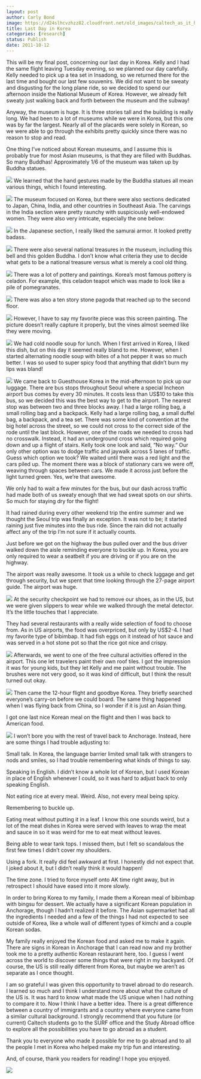 ```yaml
---
layout: post
author: Carly Bond
image: https://d24slhcvzhzz82.cloudfront.net/old_images/caltech_as_it_happens/6a0105349b8251970b015392011969970b.jpg
title: Last Day in Korea
categories: [research]
status: Publish
date: 2011-10-12
---
```



This will be my final post, concerning our last day in Korea. Kelly and I had the same flight leaving Tuesday evening, so we planned our day carefully. Kelly needed to pick up a tea set in Insadong, so we returned there for the last time and bought our last few souvenirs. We did not want to be sweaty and disgusting for the long plane ride, so we decided to spend our afternoon inside the National Museum of Korea. However, we already felt sweaty just walking back and forth between the museum and the subway!

Anyway, the museum is huge. It is three stories tall and the building is really long. We had been to a lot of museums while we were in Korea, but this one was by far the largest. Nearly all of the placards were solely in Korean, so we were able to go through the exhibits pretty quickly since there was no reason to stop and read.

One thing I’ve noticed about Korean museums, and I assume this is probably true for most Asian museums, is that they are filled with Buddhas. So many Buddhas! Approximately 1/6 of the museum was taken up by Buddha statues.


![](https://d24slhcvzhzz82.cloudfront.net/old_images/caltech_as_it_happens/6a0105349b8251970b014e8bf4edc6970d.jpg)
We learned that the hand gestures made by the Buddha statues all mean various things, which I found interesting.


![](https://d24slhcvzhzz82.cloudfront.net/old_images/caltech_as_it_happens/6a0105349b8251970b014e8bf4ee72970d.jpg)
The museum focused on Korea, but there were also sections dedicated to Japan, China, India, and other countries in Southeast Asia. The carvings in the India section were pretty raunchy with suspiciously well-endowed women. They were also very intricate, especially the one below:

![](https://d24slhcvzhzz82.cloudfront.net/old_images/caltech_as_it_happens/6a0105349b8251970b014e8bf4eecc970d.jpg)
In the Japanese section, I really liked the samurai armor. It looked pretty badass.


![](https://d24slhcvzhzz82.cloudfront.net/old_images/caltech_as_it_happens/6a0105349b8251970b014e8bf4ef68970d.jpg)
There were also several national treasures in the museum, including this bell and this golden Buddha. I don’t know what criteria they use to decide what gets to be a national treasure versus what is merely a cool old thing.


![](https://d24slhcvzhzz82.cloudfront.net/old_images/caltech_as_it_happens/6a0105349b8251970b015392011b5d970b.jpg)
There was a lot of pottery and paintings. Korea’s most famous pottery is celadon. For example, this celadon teapot which was made to look like a pile of pomegranates.


![](https://d24slhcvzhzz82.cloudfront.net/old_images/caltech_as_it_happens/6a0105349b8251970b014e8bf4f060970d.jpg)
There was also a ten story stone pagoda that reached up to the second floor.


![](https://d24slhcvzhzz82.cloudfront.net/old_images/caltech_as_it_happens/6a0105349b8251970b015392012763970b.jpg)
However, I have to say my favorite piece was this screen painting. The picture doesn’t really capture it properly, but the vines almost seemed like they were moving.


![](https://d24slhcvzhzz82.cloudfront.net/old_images/caltech_as_it_happens/6a0105349b8251970b014e8bf4fc04970d.jpg)
We had cold noodle soup for lunch. When I first arrived in Korea, I liked this dish, but on this day it seemed really bland to me. However, when I started alternating noodle soup with bites of a hot pepper it was so much better. I was so used to super spicy food that anything that didn’t burn my lips was bland!

![](https://d24slhcvzhzz82.cloudfront.net/old_images/caltech_as_it_happens/6a0105349b8251970b015435d4a7f1970c.jpg)
We came back to Guesthouse Korea in the mid-afternoon to pick up our luggage. There are bus stops throughout Seoul where a special Incheon airport bus comes by every 30 minutes. It costs less than US$10 to take this bus, so we decided this was the best way to get to the airport. The nearest stop was between two and three blocks away. I had a large rolling bag, a small rolling bag and a backpack. Kelly had a large rolling bag, a small duffel bag, a backpack, and a tea set. There was some kind of convention at the big hotel across the street, so we could not cross to the correct side of the rode until the last block. However, one of the roads we needed to cross had no crosswalk. Instead, it had an underground cross which required going down and up a flight of stairs. Kelly took one look and said, “No way.” Our only other option was to dodge traffic and jaywalk across 5 lanes of traffic. Guess which option we took? We waited until there was a red light and the cars piled up. The moment there was a block of stationary cars we were off, weaving through spaces between cars. We made it across just before the light turned green. Yes, we’re that awesome.

We only had to wait a few minutes for the bus, but our dash across traffic had made both of us sweaty enough that we had sweat spots on our shirts. So much for staying dry for the flight!

It had rained during every other weekend trip the entire summer and we thought the Seoul trip was finally an exception. It was not to be; it started raining just five minutes into the bus ride. Since the rain did not actually affect any of the trip I’m not sure if it actually counts.

Just before we got on the highway the bus pulled over and the bus driver walked down the aisle reminding everyone to buckle up. In Korea, you are only required to wear a seatbelt if you are driving or if you are on the highway.

The airport was really awesome. It took us a while to check luggage and get through security, but we spent that time looking through the 27-page airport guide. The airport was huge.


![](https://d24slhcvzhzz82.cloudfront.net/old_images/caltech_as_it_happens/6a0105349b8251970b015435d4a8ce970c.jpg)
At the security checkpoint we had to remove our shoes, as in the US, but we were given slippers to wear while we walked through the metal detector. It’s the little touches that I appreciate.

They had several restaurants with a really wide selection of food to choose from. As in US airports, the food was overpriced, but only by US$2-4. I had my favorite type of bibimbap. It had fish eggs on it instead of hot sauce and was served in a hot stone pot so that the rice got nice and crispy.


![](https://d24slhcvzhzz82.cloudfront.net/old_images/caltech_as_it_happens/6a0105349b8251970b014e8bf4fda9970d.jpg)
Afterwards, we went to one of the free cultural activities offered in the airport. This one let travelers paint their own roof tiles. I got the impression it was for young kids, but they let Kelly and me paint without trouble. The brushes were not very good, so it was kind of difficult, but I think the result turned out okay.


![](https://d24slhcvzhzz82.cloudfront.net/old_images/caltech_as_it_happens/6a0105349b8251970b015392012a7c970b.jpg)
Then came the 12-hour flight and goodbye Korea. They briefly searched everyone’s carry-on before we could board. The same thing happened when I was flying back from China, so I wonder if it is just an Asian thing.

I got one last nice Korean meal on the flight and then I was back to American food.


![](https://d24slhcvzhzz82.cloudfront.net/old_images/caltech_as_it_happens/6a0105349b8251970b015392012b09970b.jpg)
I won’t bore you with the rest of travel back to Anchorage. Instead, here are some things I had trouble adjusting to:

Small talk. In Korea, the language barrier limited small talk with strangers to nods and smiles, so I had trouble remembering what kinds of things to say.

Speaking in English. I didn’t know a whole lot of Korean, but I used Korean in place of English whenever I could, so it was hard to adjust back to only speaking English.

Not eating rice at every meal. Weird. Also, not every meal being spicy.

Remembering to buckle up.

Eating meat without putting it in a leaf. I know this one sounds weird, but a lot of the meat dishes in Korea were served with leaves to wrap the meat and sauce in so it was weird for me to eat meat without leaves.

Being able to wear tank tops. I missed them, but I felt so scandalous the first few times I didn’t cover my shoulders.

Using a fork. It really did feel awkward at first. I honestly did not expect that. I joked about it, but I didn’t really think it would happen!

The time zone. I tried to force myself onto AK time right away, but in retrospect I should have eased into it more slowly.

In order to bring Korea to my family, I made them a Korean meal of bibimbap with bingsu for dessert. We actually have a significant Korean population in Anchorage, though I hadn’t realized it before. The Asian supermarket had all the ingredients I needed and a few of the things I had not expected to see outside of Korea, like a whole wall of different types of kimchi and a couple Korean sodas.

My family really enjoyed the Korean food and asked me to make it again. There are signs in Korean in Anchorage that I can read now and my brother took me to a pretty authentic Korean restaurant here, too. I guess I went across the world to discover some things that were right in my backyard. Of course, the US is still really different from Korea, but maybe we aren’t as separate as I once thought.

I am so grateful I was given this opportunity to travel abroad to do research. I learned so much and I think I understand more about what the culture of the US is. It was hard to know what made the US unique when I had nothing to compare it to. Now I think I have a better idea. There is a great difference between a country of immigrants and a country where everyone came from a similar cultural background. I strongly recommend that you future (or current) Caltech students go to the SURF office and the Study Abroad office to explore all the possibilities you have to go abroad as a student.

Thank you to everyone who made it possible for me to go abroad and to all the people I met in Korea who helped make my trip fun and interesting.

And, of course, thank you readers for reading! I hope you enjoyed.


![](https://d24slhcvzhzz82.cloudfront.net/old_images/caltech_as_it_happens/6a0105349b8251970b015435d4b00c970c.jpg)
